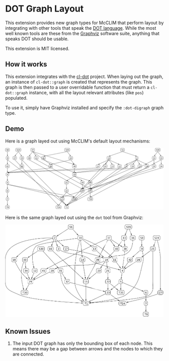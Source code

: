 # DOT Graph Layout

This extension provides new graph types for McCLIM that perform layout by
integrating with other tools that speak
the [DOT language](https://www.graphviz.org/doc/info/lang.html). While the most
well known tools are these from the [Graphviz](https://www.graphviz.org/)
software suite, anything that speaks DOT should be usable.

This extension is MIT licensed.

## How it works

This extension integrates with the [cl-dot](https://github.com/michaelw/cl-dot)
project. When laying out the graph, an instance of `cl-dot::graph` is created
that represents the graph. This graph is then passed to a user overridable
function that must return a `cl-dot::graph` instance, with all the layout
relevant attributes (like `pos`) populated.

To use it, simply have Graphviz installed and specify the `:dot-digraph` graph
type.

## Demo

Here is a graph layed out using McCLIM's default layout mechanisms:

![](imgs/sample-1-built-in.png)

Here is the same graph layed out using the `dot` tool from Graphviz:

![](imgs/sample-1-dot.png)

## Known Issues

1. The input DOT graph has only the bounding box of each node. This means there
   may be a gap between arrows and the nodes to which they are connected.
